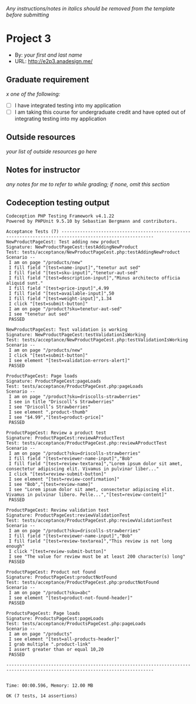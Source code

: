 *Any instructions/notes in italics should be removed from the template before submitting* 

# Project 3
+ By: *your first and last name*
+ URL: http://e2p3.anadesign.me/

## Graduate requirement
*x one of the following:*
+ [ ] I have integrated testing into my application
+ [ ] I am taking this course for undergraduate credit and have opted out of integrating testing into my application

## Outside resources
*your list of outside resources go here*

## Notes for instructor
*any notes for me to refer to while grading; if none, omit this section*


## Codeception testing output
```
Codeception PHP Testing Framework v4.1.22
Powered by PHPUnit 9.5.10 by Sebastian Bergmann and contributors.

Acceptance Tests (7) ---------------------------------------------------------------------------------------------------------
NewProductPageCest: Test adding new product
Signature: NewProductPageCest:testAddingNewProduct
Test: tests/acceptance/NewProductPageCest.php:testAddingNewProduct
Scenario --
 I am on page "/products/new"
 I fill field "[test=name-input]","tenetur aut sed"
 I fill field "[test=sku-input]","tenetur-aut-sed"
 I fill field "[test=description-input]","Minus architecto officia aliquid sunt."
 I fill field "[test=price-input]",4.99
 I fill field "[test=available-input]",50
 I fill field "[test=weight-input]",1.34
 I click "[test=submit-button]"
 I am on page "/product?sku=tenetur-aut-sed"
 I see "tenetur aut sed"
 PASSED 

NewProductPageCest: Test validation is working
Signature: NewProductPageCest:testValidationIsWorking
Test: tests/acceptance/NewProductPageCest.php:testValidationIsWorking
Scenario --
 I am on page "/products/new"
 I click "[test=submit-button]"
 I see element "[test=validation-errors-alert]"
 PASSED 

ProductPageCest: Page loads
Signature: ProductPageCest:pageLoads
Test: tests/acceptance/ProductPageCest.php:pageLoads
Scenario --
 I am on page "/product?sku=driscolls-strawberries"
 I see in title "Driscoll’s Strawberries"
 I see "Driscoll’s Strawberries"
 I see element ".product-thumb"
 I see "$4.99","[test=product-price]"
 PASSED 

ProductPageCest: Review a product test
Signature: ProductPageCest:reviewAProductTest
Test: tests/acceptance/ProductPageCest.php:reviewAProductTest
Scenario --
 I am on page "/product?sku=driscolls-strawberries"
 I fill field "[test=reviewer-name-input]","Bob"
 I fill field "[test=review-textarea]","Lorem ipsum dolor sit amet, consectetur adipiscing elit. Vivamus in pulvinar liber..."
 I click "[test=review-submit-button]"
 I see element "[test=review-confirmation]"
 I see "Bob","[test=review-name]"
 I see "Lorem ipsum dolor sit amet, consectetur adipiscing elit. Vivamus in pulvinar libero. Pelle...","[test=review-content]"
 PASSED 

ProductPageCest: Review validation test
Signature: ProductPageCest:reviewValidationTest
Test: tests/acceptance/ProductPageCest.php:reviewValidationTest
Scenario --
 I am on page "/product?sku=driscolls-strawberries"
 I fill field "[test=reviewer-name-input]","Bob"
 I fill field "[test=review-textarea]","This review is not long enough"
 I click "[test=review-submit-button]"
 I see "The value for review must be at least 200 character(s) long"
 PASSED 

ProductPageCest: Product not found
Signature: ProductPageCest:productNotFound
Test: tests/acceptance/ProductPageCest.php:productNotFound
Scenario --
 I am on page "/product?sku=abc"
 I see element "[test=product-not-found-header]"
 PASSED 

ProductsPageCest: Page loads
Signature: ProductsPageCest:pageLoads
Test: tests/acceptance/ProductsPageCest.php:pageLoads
Scenario --
 I am on page "/products"
 I see element "[test=all-products-header]"
 I grab multiple ".product-link"
 I assert greater than or equal 10,20
 PASSED 

------------------------------------------------------------------------------------------------------------------------------


Time: 00:00.596, Memory: 12.00 MB

OK (7 tests, 14 assertions)
```